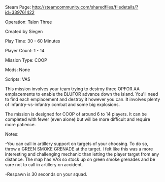 Steam Page: http://steamcommunity.com/sharedfiles/filedetails/?id=339761422

Operation: Talon Three
 
Created by Siegen

Play Time: 30 - 60 Minutes 

Player Count: 1 - 14 

Mission Type: COOP 

Mods: None 

Scripts: VAS 

This mission involves your team trying to destroy three OPFOR AA emplacements to enable the BLUFOR advance down the island. You'll need to find each emplacement and destroy it however you can. It involves plenty of infantry-vs-infantry combat and some big explosions. 

The mission is designed for COOP of around 6 to 14 players. It can be completed with fewer (even alone) but will be more difficult and require more patience. 


Notes: 

-You can call in artillery support on targets of your choosing. To do so, throw a GREEN SMOKE GRENADE at the target. I felt like this was a more interesting and challenging mechanic than letting the player target from any distance. The map has VAS so stock up on green smoke grenades and be sure not to call in artillery on accident. 

-Respawn is 30 seconds on your squad.
